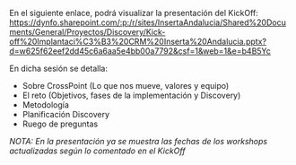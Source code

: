 En el siguiente enlace, podrá visualizar la presentación del KickOff: https://dynfo.sharepoint.com/:p:/r/sites/InsertaAndalucia/Shared%20Documents/General/Proyectos/Discovery/Kick-off%20Implantaci%C3%B3%20CRM%20Inserta%20Andalucia.pptx?d=w625f62eef2dd45c6a6aa5e4bb00a7792&csf=1&web=1&e=b4B5Yc

En dicha sesión se detalla:
- Sobre CrossPoint (Lo que nos mueve, valores y equipo)
- El reto (Objetivos, fases de la implementación y Discovery)
- Metodología
- Planificación Discovery
- Ruego de preguntas

*NOTA: En la presentación ya se muestra las fechas de los workshops actualizadas según lo comentado en el KickOff*